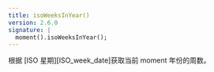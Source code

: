 ```yaml
---
title: isoWeeksInYear()
version: 2.6.0
signature: |
  moment().isoWeeksInYear();
---
```



根据 [ISO 星期][ISO_week_date]获取当前 moment 年份的周数。
